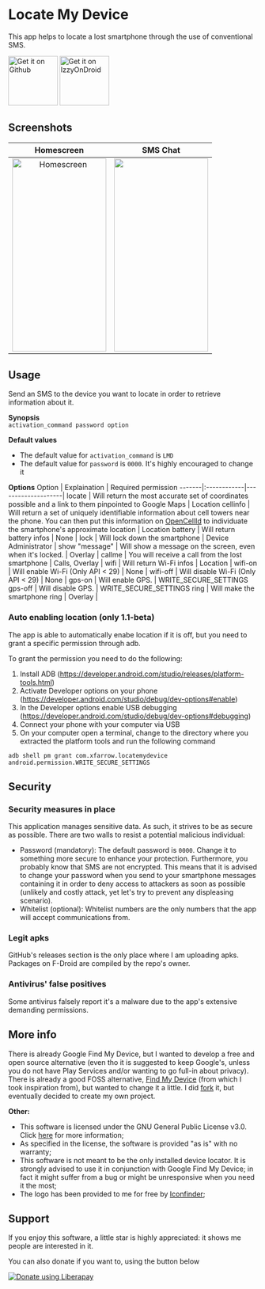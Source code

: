 # Locate My Device
This app helps to locate a lost smartphone through the use of conventional SMS. 

<a href="https://github.com/xfarrow/locatemydevice/releases/latest"><img src="http://yt3dl.net/images/apk-download-badge.png" alt="Get it on Github" height="100"></a>
<a href="https://apt.izzysoft.de/fdroid/index/apk/com.xfarrow.locatemydevice"><img src="images/IzzyOnDroid_badge.png" alt="Get it on IzzyOnDroid" height="100"></a>
<!--a href="https://f-droid.org/packages/com.xfarrow.locatemydevice/"><img src="https://f-droid.org/badge/get-it-on.png" alt="Get it on F-Droid" height="100"></a-->

## Screenshots
| Homescreen | SMS Chat
|:-:|:-:|
| <img src="/images/home.png" alt="Homescreen" width="190" height="390.641"> | <img src="/images/sms.png" width="190" height="390.641"> |

## Usage
Send an SMS to the device you want to locate in order to retrieve information about it.

**Synopsis**
<br/>
```activation_command password option```

**Default values**
<br/>
* The default value for ```activation_command``` is ```LMD```
* The default value for ```password``` is ```0000```. It's highly encouraged to change it

**Options**
Option | Explaination | Required permission
-------|:------------|--------------------|
locate | Will return the most accurate set of coordinates possible and a link to them pinpointed to Google Maps | Location
cellinfo | Will return a set of uniquely identifiable information about cell towers near the phone. You can then put this information on [OpenCellId][1] to individuate the smartphone's approximate location | Location
battery | Will return battery infos | None |
lock | Will  lock down the smartphone | Device Administrator |
show "message" | Will show a message on the screen, even when it's locked. | Overlay |
callme | You will receive a call from the lost smartphone | Calls, Overlay |
wifi | Will return Wi-Fi infos | Location |
wifi-on | Will enable Wi-Fi (Only API < 29) | None |
wifi-off | Will disable Wi-Fi (Only API < 29) | None |
gps-on | Will enable GPS.  | WRITE_SECURE_SETTINGS
gps-off | Will disable GPS. | WRITE_SECURE_SETTINGS
ring | Will make the smartphone ring | Overlay |

### Auto enabling location (only 1.1-beta)

The app is able to automatically enabe location if it is off, but you need to grant a specific permission through adb.

To grant the permission you need to do the following:
1. Install ADB (https://developer.android.com/studio/releases/platform-tools.html)
2. Activate Developer options on your phone (https://developer.android.com/studio/debug/dev-options#enable)
3. In the Developer options enable USB debugging (https://developer.android.com/studio/debug/dev-options#debugging)
4. Connect your phone with your computer via USB
5. On your computer open a terminal, change to the directory where you extracted the platform tools and run the following command

```
adb shell pm grant com.xfarrow.locatemydevice android.permission.WRITE_SECURE_SETTINGS
```


## Security
### Security measures in place

This application manages sensitive data. As such, it strives to be as secure as possible. There are two walls to resist a potential malicious individual:
* Password (mandatory): The default password is ```0000```. Change it to something more secure to enhance your protection. Furthermore, you probably know that SMS are not encrypted. This means that it is advised to change your password when you send to your smartphone messages containing it in order to deny access to attackers as soon as possible (unlikely and costly attack, yet let's try to prevent any displeasing scenario).
* Whitelist (optional): Whitelist numbers are the only numbers that the app will accept communications from.

### Legit apks
GitHub's releases section is the only place where I am uploading apks. Packages on F-Droid are compiled by the repo's owner.

### Antivirus' false positives
Some antivirus falsely report it's a malware due to the app's extensive demanding permissions.

## More info
There is already Google Find My Device, but I wanted to develop a free and open source alternative (even tho it is suggested to keep Google's, unless you do not have Play Services and/or wanting to go full-in about privacy). There is already a good FOSS alternative, [Find My Device](https://gitlab.com/Nulide/findmydevice) (from which I took inspiration from), but wanted to change it a little. I did [fork](https://www.github.com/xfarrow/FindMyDevice) it, but eventually decided to create my own project.

**Other:**
* This software is licensed under the GNU General Public License v3.0. Click [here](https://github.com/xfarrow/locatemydevice/blob/main/LICENSE) for more information;
* As specified in the license, the software is provided "as is" with no warranty;
* This software is not meant to be the only installed device locator. It is strongly advised to use it in conjunction with Google Find My Device; in fact it might suffer from a bug or might be unresponsive when you need it the most;
* The logo has been provided to  me for free by [Iconfinder](https://www.iconfinder.com/);

## Support
If you enjoy this software, a little star is highly appreciated: it shows me people are interested in it.

You can also donate if you want to, using the button below

<noscript><a href="https://liberapay.com/xfarrow/donate"><img alt="Donate using Liberapay" src="https://liberapay.com/assets/widgets/donate.svg"></a></noscript>

[1]: https://opencellid.org/
